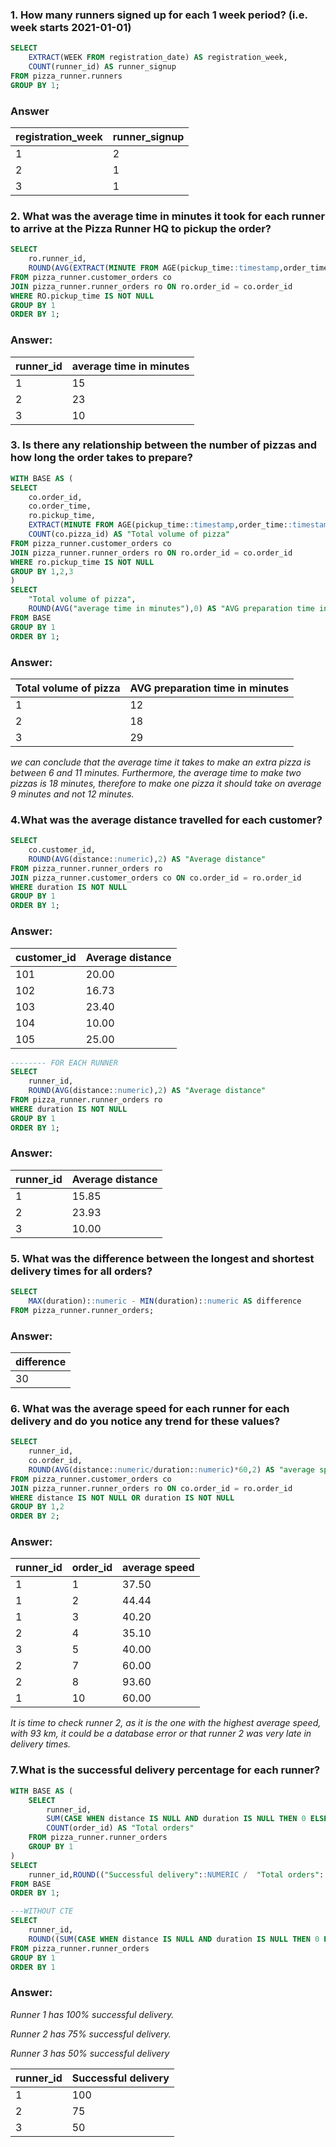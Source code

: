 ### 1. How many runners signed up for each 1 week period? (i.e. week starts 2021-01-01)
````sql
SELECT 
	EXTRACT(WEEK FROM registration_date) AS registration_week,
	COUNT(runner_id) AS runner_signup
FROM pizza_runner.runners
GROUP BY 1;
````
### Answer
| registration_week | runner_signup |
|------------------|---------------|
| 1                | 2             |
| 2               |   1           |
| 3                | 1             |
### 2. What was the average time in minutes it took for each runner to arrive at the Pizza Runner HQ to pickup the order?
````sql
SELECT 
	ro.runner_id,
	ROUND(AVG(EXTRACT(MINUTE FROM AGE(pickup_time::timestamp,order_time::timestamp))),0) AS "average time in minutes"
FROM pizza_runner.customer_orders co
JOIN pizza_runner.runner_orders ro ON ro.order_id = co.order_id
WHERE RO.pickup_time IS NOT NULL
GROUP BY 1
ORDER BY 1;
````
### Answer:
| runner_id | average time in minutes |
|-----------|------------------------|
|    1      |           15           |
|    2      |           23           |
|    3      |           10           |

### 3. Is there any relationship between the number of pizzas and how long the order takes to prepare?
````sql
WITH BASE AS (
SELECT 
	co.order_id,
	co.order_time,
	ro.pickup_time,
	EXTRACT(MINUTE FROM AGE(pickup_time::timestamp,order_time::timestamp)) AS "average time in minutes",
	COUNT(co.pizza_id) AS "Total volume of pizza"
FROM pizza_runner.customer_orders co
JOIN pizza_runner.runner_orders ro ON ro.order_id = co.order_id
WHERE ro.pickup_time IS NOT NULL
GROUP BY 1,2,3
)
SELECT
	"Total volume of pizza",
	ROUND(AVG("average time in minutes"),0) AS "AVG preparation time in minutes"
FROM BASE
GROUP BY 1
ORDER BY 1;
````
### Answer:
| Total volume of pizza | AVG preparation time in minutes |
|-----------------------|---------------------------------|
| 1                     | 12                              |
| 2                     | 18                              |
| 3                     | 29                              |

*we can conclude that the average time it takes to make an extra pizza is between 6 and 11 minutes.
Furthermore, the average time to make two pizzas is 18 minutes, therefore to make one pizza it should take on average 9 minutes and not 12 minutes.*

### 4.What was the average distance travelled for each customer?
````sql
SELECT
	co.customer_id,
	ROUND(AVG(distance::numeric),2) AS "Average distance"
FROM pizza_runner.runner_orders ro
JOIN pizza_runner.customer_orders co ON co.order_id = ro.order_id
WHERE duration IS NOT NULL
GROUP BY 1
ORDER BY 1;

````
### Answer:
| customer_id | Average distance |
|-------------|-----------------|
| 101         | 20.00           |
| 102         | 16.73           |
| 103         | 23.40           |
| 104         | 10.00           |
| 105         | 25.00           |

````sql
-------- FOR EACH RUNNER
SELECT
	runner_id,
	ROUND(AVG(distance::numeric),2) AS "Average distance"
FROM pizza_runner.runner_orders ro
WHERE duration IS NOT NULL
GROUP BY 1
ORDER BY 1;
````
### Answer:
| runner_id | Average distance |
|-----------|-----------------|
| 1         | 15.85           |
| 2         | 23.93           |
| 3         | 10.00           |

### 5. What was the difference between the longest and shortest delivery times for all orders?
````sql
SELECT 
	MAX(duration)::numeric - MIN(duration)::numeric AS difference
FROM pizza_runner.runner_orders;
````
### Answer: 
| difference |
|------------|
|     30     |

### 6. What was the average speed for each runner for each delivery and do you notice any trend for these values?
````sql
SELECT
	runner_id,
	co.order_id,
	ROUND(AVG(distance::numeric/duration::numeric)*60,2) AS "average speed"
FROM pizza_runner.customer_orders co 
JOIN pizza_runner.runner_orders ro ON co.order_id = ro.order_id
WHERE distance IS NOT NULL OR duration IS NOT NULL
GROUP BY 1,2
ORDER BY 2;
````
### Answer: 
| runner_id | order_id | average speed |
|----------|----------|-------|
| 1        | 1        | 37.50 |
| 1        | 2        | 44.44 |
| 1        | 3        | 40.20 |
| 2        | 4        | 35.10 |
| 3        | 5        | 40.00 |
| 2        | 7        | 60.00 |
| 2        | 8        | 93.60 |
| 1        | 10       | 60.00 |

*It is time to check runner 2, as it is the one with the highest average speed, with 93 km, it could be a database error or that runner 2 was very late in delivery times.*

### 7.What is the successful delivery percentage for each runner?
````sql
WITH BASE AS (
	SELECT 
		runner_id,
		SUM(CASE WHEN distance IS NULL AND duration IS NULL THEN 0 ELSE 1 END) AS "Successful delivery" ,
		COUNT(order_id) AS "Total orders"
	FROM pizza_runner.runner_orders
	GROUP BY 1
)
SELECT
	runner_id,ROUND(("Successful delivery"::NUMERIC /  "Total orders"::NUMERIC) *100,0)
FROM BASE
ORDER BY 1;

---WITHOUT CTE
SELECT 
	runner_id,
	ROUND((SUM(CASE WHEN distance IS NULL AND duration IS NULL THEN 0 ELSE 1 END)/ COUNT(order_id)::NUMERIC)*100,0)
FROM pizza_runner.runner_orders
GROUP BY 1
ORDER BY 1
````
### Answer: 

*Runner 1 has 100% successful delivery.*

*Runner 2 has 75% successful delivery.*

*Runner 3 has 50% successful delivery*

| runner_id | Successful delivery |
|-----------|-------|
| 1         | 100   |
| 2         | 75    |
| 3         | 50    |


